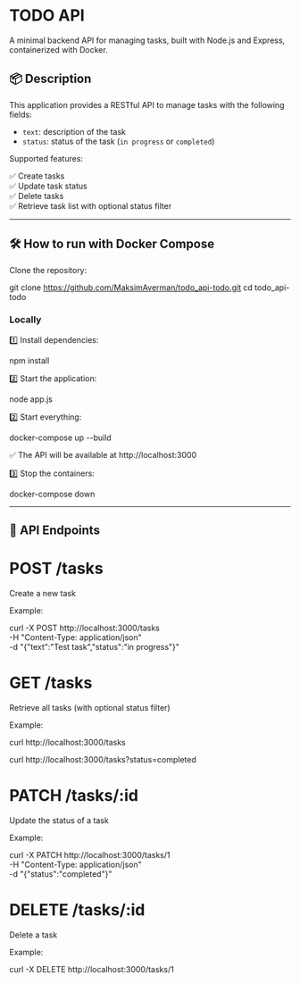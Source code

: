# TODO API

A minimal backend API for managing tasks, built with Node.js and Express, containerized with Docker.

## 📦 Description

This application provides a RESTful API to manage tasks with the following fields:
- `text`: description of the task
- `status`: status of the task (`in progress` or `completed`)

Supported features:

✅ Create tasks  
✅ Update task status  
✅ Delete tasks  
✅ Retrieve task list with optional status filter

---

## 🛠 How to run with Docker Compose

Clone the repository:

git clone https://github.com/MaksimAverman/todo_api-todo.git
cd todo_api-todo

### Locally

1️⃣ Install dependencies:

npm install

2️⃣ Start the application:

node app.js

2️⃣ Start everything:

docker-compose up --build

✅ The API will be available at http://localhost:3000

3️⃣ Stop the containers:

docker-compose down

---

## 🔧 API Endpoints
# POST /tasks
  Create a new task

Example:

curl -X POST http://localhost:3000/tasks \
-H "Content-Type: application/json" \
-d "{\"text\":\"Test task\",\"status\":\"in progress\"}"

# GET /tasks
  Retrieve all tasks (with optional status filter)

Example:

curl http://localhost:3000/tasks

curl http://localhost:3000/tasks?status=completed

# PATCH /tasks/:id
  Update the status of a task

Example:

curl -X PATCH http://localhost:3000/tasks/1 \
-H "Content-Type: application/json" \
-d "{\"status\":\"completed\"}"

# DELETE /tasks/:id
  Delete a task

Example:

curl -X DELETE http://localhost:3000/tasks/1
